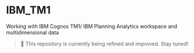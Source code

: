 # IBM_TM1

Working with IBM Cognos TM1/ IBM Planning Analytics workspace and multidimensional data

> 🚧 This repository is currently being refined and improved. Stay tuned!
